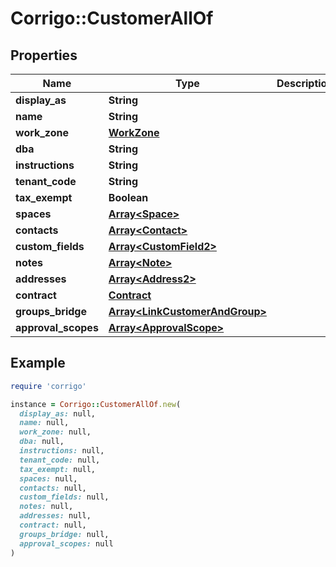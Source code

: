 # Corrigo::CustomerAllOf

## Properties

| Name | Type | Description | Notes |
| ---- | ---- | ----------- | ----- |
| **display_as** | **String** |  | [optional] |
| **name** | **String** |  | [optional] |
| **work_zone** | [**WorkZone**](WorkZone.md) |  | [optional] |
| **dba** | **String** |  | [optional] |
| **instructions** | **String** |  | [optional] |
| **tenant_code** | **String** |  | [optional] |
| **tax_exempt** | **Boolean** |  | [optional] |
| **spaces** | [**Array&lt;Space&gt;**](Space.md) |  | [optional] |
| **contacts** | [**Array&lt;Contact&gt;**](Contact.md) |  | [optional] |
| **custom_fields** | [**Array&lt;CustomField2&gt;**](CustomField2.md) |  | [optional] |
| **notes** | [**Array&lt;Note&gt;**](Note.md) |  | [optional] |
| **addresses** | [**Array&lt;Address2&gt;**](Address2.md) |  | [optional] |
| **contract** | [**Contract**](Contract.md) |  | [optional] |
| **groups_bridge** | [**Array&lt;LinkCustomerAndGroup&gt;**](LinkCustomerAndGroup.md) |  | [optional] |
| **approval_scopes** | [**Array&lt;ApprovalScope&gt;**](ApprovalScope.md) |  | [optional] |

## Example

```ruby
require 'corrigo'

instance = Corrigo::CustomerAllOf.new(
  display_as: null,
  name: null,
  work_zone: null,
  dba: null,
  instructions: null,
  tenant_code: null,
  tax_exempt: null,
  spaces: null,
  contacts: null,
  custom_fields: null,
  notes: null,
  addresses: null,
  contract: null,
  groups_bridge: null,
  approval_scopes: null
)
```

